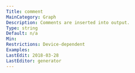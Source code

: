 ```yaml
---
Title: comment
MainCategory: Graph
Description: Comments are inserted into output.
Type: string
Default: n/a
Min: 
Restrictions: Device-dependent
Examples: 
LastEdit: 2018-03-28
LastEditor: generator
---
```



